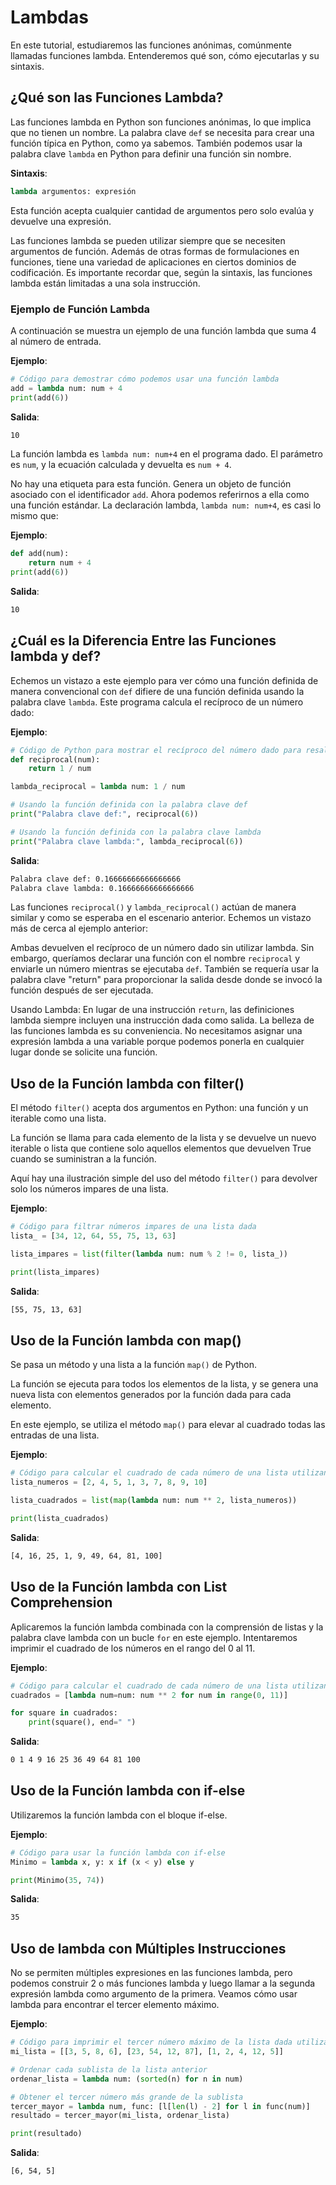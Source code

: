 # Lambdas

En este tutorial, estudiaremos las funciones anónimas, comúnmente llamadas funciones lambda. Entenderemos qué son, cómo ejecutarlas y su sintaxis.

## ¿Qué son las Funciones Lambda?

Las funciones lambda en Python son funciones anónimas, lo que implica que no tienen un nombre. La palabra clave `def` se necesita para crear una función típica en Python, como ya sabemos. También podemos usar la palabra clave `lambda` en Python para definir una función sin nombre.

**Sintaxis**:

```python
lambda argumentos: expresión
```

Esta función acepta cualquier cantidad de argumentos pero solo evalúa y devuelve una expresión.

Las funciones lambda se pueden utilizar siempre que se necesiten argumentos de función. Además de otras formas de formulaciones en funciones, tiene una variedad de aplicaciones en ciertos dominios de codificación. Es importante recordar que, según la sintaxis, las funciones lambda están limitadas a una sola instrucción.

### Ejemplo de Función Lambda

A continuación se muestra un ejemplo de una función lambda que suma 4 al número de entrada.

**Ejemplo**:

```python
# Código para demostrar cómo podemos usar una función lambda
add = lambda num: num + 4
print(add(6))
```

**Salida**:

```bash
10
```

La función lambda es `lambda num: num+4` en el programa dado. El parámetro es `num`, y la ecuación calculada y devuelta es `num + 4`.

No hay una etiqueta para esta función. Genera un objeto de función asociado con el identificador `add`. Ahora podemos referirnos a ella como una función estándar. La declaración lambda, `lambda num: num+4`, es casi lo mismo que:

**Ejemplo**:

```python
def add(num):
    return num + 4
print(add(6))
```

**Salida**:

```bash
10
```

## ¿Cuál es la Diferencia Entre las Funciones lambda y def?

Echemos un vistazo a este ejemplo para ver cómo una función definida de manera convencional con `def` difiere de una función definida usando la palabra clave `lambda`. Este programa calcula el recíproco de un número dado:

**Ejemplo**:

```python
# Código de Python para mostrar el recíproco del número dado para resaltar la diferencia entre def() y lambda().
def reciprocal(num):
    return 1 / num

lambda_reciprocal = lambda num: 1 / num

# Usando la función definida con la palabra clave def
print("Palabra clave def:", reciprocal(6))

# Usando la función definida con la palabra clave lambda
print("Palabra clave lambda:", lambda_reciprocal(6))
```

**Salida**:

```bash
Palabra clave def: 0.16666666666666666
Palabra clave lambda: 0.16666666666666666
```

Las funciones `reciprocal()` y `lambda_reciprocal()` actúan de manera similar y como se esperaba en el escenario anterior. Echemos un vistazo más de cerca al ejemplo anterior:

Ambas devuelven el recíproco de un número dado sin utilizar lambda. Sin embargo, queríamos declarar una función con el nombre `reciprocal` y enviarle un número mientras se ejecutaba `def`. También se requería usar la palabra clave "return" para proporcionar la salida desde donde se invocó la función después de ser ejecutada.

Usando Lambda: En lugar de una instrucción `return`, las definiciones lambda siempre incluyen una instrucción dada como salida. La belleza de las funciones lambda es su conveniencia. No necesitamos asignar una expresión lambda a una variable porque podemos ponerla en cualquier lugar donde se solicite una función.

## Uso de la Función lambda con filter()

El método `filter()` acepta dos argumentos en Python: una función y un iterable como una lista.

La función se llama para cada elemento de la lista y se devuelve un nuevo iterable o lista que contiene solo aquellos elementos que devuelven True cuando se suministran a la función.

Aquí hay una ilustración simple del uso del método `filter()` para devolver solo los números impares de una lista.

**Ejemplo**:

```python
# Código para filtrar números impares de una lista dada
lista_ = [34, 12, 64, 55, 75, 13, 63]

lista_impares = list(filter(lambda num: num % 2 != 0, lista_))

print(lista_impares)
```

**Salida**:

```bash
[55, 75, 13, 63]
```

## Uso de la Función lambda con map()

Se pasa un método y una lista a la función `map()` de Python.

La función se ejecuta para todos los elementos de la lista, y se genera una nueva lista con elementos generados por la función dada para cada elemento.

En este ejemplo, se utiliza el método `map()` para elevar al cuadrado todas las entradas de una lista.

**Ejemplo**:

```python
# Código para calcular el cuadrado de cada número de una lista utilizando la función "map()"
lista_numeros = [2, 4, 5, 1, 3, 7, 8, 9, 10]

lista_cuadrados = list(map(lambda num: num ** 2, lista_numeros))

print(lista_cuadrados)
```

**Salida**:

```bash
[4, 16, 25, 1, 9, 49, 64, 81, 100]
```

## Uso de la Función lambda con List Comprehension

Aplicaremos la función lambda combinada con la comprensión de listas y la palabra clave lambda con un bucle `for` en este ejemplo. Intentaremos imprimir el cuadrado de los números en el rango del 0 al 11.

**Ejemplo**:

```python
# Código para calcular el cuadrado de cada número de una lista utilizando la comprensión de listas
cuadrados = [lambda num=num: num ** 2 for num in range(0, 11)]

for square in cuadrados:
    print(square(), end=" ")
```

**Salida**:

```bash
0 1 4 9 16 25 36 49 64 81 100
```

## Uso de la Función lambda con if-else

Utilizaremos la función lambda con el bloque if-else.

**Ejemplo**:

```python
# Código para usar la función lambda con if-else
Minimo = lambda x, y: x if (x < y) else y

print(Minimo(35, 74))
```

**Salida**:

```bash
35
```

## Uso de lambda con Múltiples Instrucciones

No se permiten múltiples expresiones en las funciones lambda, pero podemos construir 2 o más funciones lambda y luego llamar a la segunda expresión lambda como argumento de la primera. Veamos cómo usar lambda para encontrar el tercer elemento máximo.

**Ejemplo**:

```python
# Código para imprimir el tercer número máximo de la lista dada utilizando la función lambda
mi_lista = [[3, 5, 8, 6], [23, 54, 12, 87], [1, 2, 4, 12, 5]]

# Ordenar cada sublista de la lista anterior
ordenar_lista = lambda num: (sorted(n) for n in num)

# Obtener el tercer número más grande de la sublista
tercer_mayor = lambda num, func: [l[len(l) - 2] for l in func(num)]
resultado = tercer_mayor(mi_lista, ordenar_lista)

print(resultado)
```

**Salida**:

```bash
[6, 54, 5]
```
